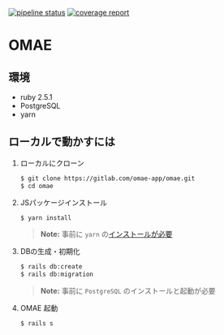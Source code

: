 [![pipeline status](https://gitlab.com/omae-app/omae/badges/master/pipeline.svg)](https://gitlab.com/omae-app/omae/commits/master)
[![coverage report](https://gitlab.com/omae-app/omae/badges/master/coverage.svg?job=rspec)](https://omae-app.gitlab.io/omae/)

# OMAE

## 環境

* ruby 2.5.1
* PostgreSQL
* yarn

## ローカルで動かすには

1. ローカルにクローン

    ```bash
    $ git clone https://gitlab.com/omae-app/omae.git
    $ cd omae
    ```
2. JSパッケージインストール

    ```bash
    $ yarn install
    ```
    
    > **Note:** 事前に `yarn` の[インストールが必要](https://yarnpkg.com/lang/ja/docs/install/#mac-stable)
    
3. DBの生成・初期化

    ```bash
    $ rails db:create
    $ rails db:migration
    ```
    
    > **Note:** 事前に `PostgreSQL` のインストールと起動が必要
    
4. OMAE 起動

    ```bash
    $ rails s
    ```